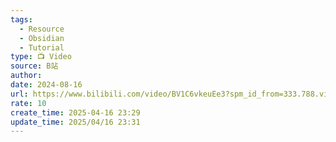 ```yaml
---
tags:
  - Resource
  - Obsidian
  - Tutorial
type: 📺 Video
source: B站
author: 
date: 2024-08-16
url: https://www.bilibili.com/video/BV1C6vkeuEe3?spm_id_from=333.788.videopod.sections&vd_source=bf3d4320498e90d36e1361cc18b45e48
rate: 10
create_time: 2025-04-16 23:29
update_time: 2025/04/16 23:31
---
```


